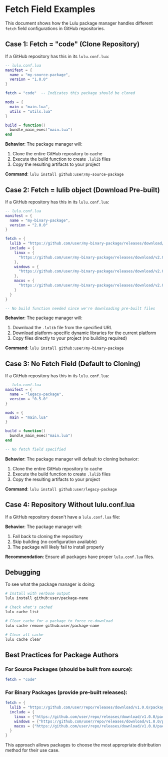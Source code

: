 # Fetch Field Examples

This document shows how the Lulu package manager handles different `fetch` field configurations in GitHub repositories.

## Case 1: Fetch = "code" (Clone Repository)

If a GitHub repository has this in its `lulu.conf.lua`:

```lua
-- lulu.conf.lua
manifest = {
  name = "my-source-package",
  version = "1.0.0"
}

fetch = "code"  -- Indicates this package should be cloned

mods = {
  main = "main.lua",
  utils = "utils.lua"
}

build = function()
  bundle_main_exec("main.lua")
end
```

**Behavior**: The package manager will:
1. Clone the entire GitHub repository to cache
2. Execute the build function to create `.lulib` files
3. Copy the resulting artifacts to your project

**Command**: `lulu install github:user/my-source-package`

## Case 2: Fetch = lulib object (Download Pre-built)

If a GitHub repository has this in its `lulu.conf.lua`:

```lua
-- lulu.conf.lua
manifest = {
  name = "my-binary-package",
  version = "2.0.0"
}

fetch = {
  lulib = "https://github.com/user/my-binary-package/releases/download/v2.0.0/my-binary-package.lulib",
  include = {
    linux = {
      "https://github.com/user/my-binary-package/releases/download/v2.0.0/libmypackage-linux.so"
    },
    windows = {
      "https://github.com/user/my-binary-package/releases/download/v2.0.0/libmypackage-windows.dll"
    },
    macos = {
      "https://github.com/user/my-binary-package/releases/download/v2.0.0/libmypackage-macos.dylib"
    }
  }
}

-- No build function needed since we're downloading pre-built files
```

**Behavior**: The package manager will:
1. Download the `.lulib` file from the specified URL
2. Download platform-specific dynamic libraries for the current platform
3. Copy files directly to your project (no building required)

**Command**: `lulu install github:user/my-binary-package`

## Case 3: No Fetch Field (Default to Cloning)

If a GitHub repository has this in its `lulu.conf.lua`:

```lua
-- lulu.conf.lua
manifest = {
  name = "legacy-package",
  version = "0.5.0"
}

mods = {
  main = "main.lua"
}

build = function()
  bundle_main_exec("main.lua")
end

-- No fetch field specified
```

**Behavior**: The package manager will default to cloning behavior:
1. Clone the entire GitHub repository to cache
2. Execute the build function to create `.lulib` files
3. Copy the resulting artifacts to your project

**Command**: `lulu install github:user/legacy-package`

## Case 4: Repository Without lulu.conf.lua

If a GitHub repository doesn't have a `lulu.conf.lua` file:

**Behavior**: The package manager will:
1. Fall back to cloning the repository
2. Skip building (no configuration available)
3. The package will likely fail to install properly

**Recommendation**: Ensure all packages have proper `lulu.conf.lua` files.

## Debugging

To see what the package manager is doing:

```bash
# Install with verbose output
lulu install github:user/package-name

# Check what's cached
lulu cache list

# Clear cache for a package to force re-download
lulu cache remove github:user/package-name

# Clear all cache
lulu cache clear
```

## Best Practices for Package Authors

### For Source Packages (should be built from source):
```lua
fetch = "code"
```

### For Binary Packages (provide pre-built releases):
```lua
fetch = {
  lulib = "https://github.com/user/repo/releases/download/v1.0.0/package.lulib",
  include = {
    linux = {"https://github.com/user/repo/releases/download/v1.0.0/package-linux.so"},
    windows = {"https://github.com/user/repo/releases/download/v1.0.0/package-windows.dll"},
    macos = {"https://github.com/user/repo/releases/download/v1.0.0/package-macos.dylib"}
  }
}
```

This approach allows packages to choose the most appropriate distribution method for their use case.